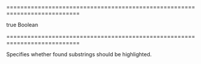 ===========================================================================
<!--default-->true<!--/default-->
<!--type-->Boolean<!--/type-->
===========================================================================

<!--shortDescription-->
Specifies whether found substrings should be highlighted.
<!--/shortDescription-->

<!--fullDescription-->

<!--/fullDescription-->